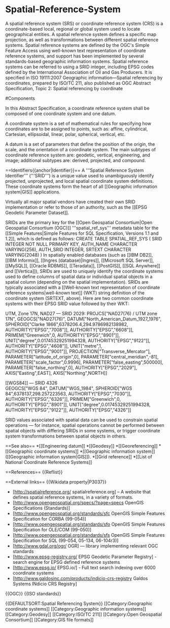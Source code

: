# Spatial-Reference-System
A spatial reference system (SRS) or coordinate reference system (CRS) is a coordinate-based local, regional or global system used to locate geographical entities. A spatial reference system defines a specific map projection, as well as transformations between different spatial reference systems. Spatial reference systems are defined by the OGC's Simple Feature Access using well-known text representation of coordinate reference systems, and support has been implemented by several standards-based geographic information systems. Spatial reference systems can be referred to using a SRID integer, including EPSG codes defined by the International Association of Oil and Gas Producers. It is specified in ISO 19111:2007 Geographic information—Spatial referencing by coordinates, prepared by ISO/TC 211, also published as OGC Abstract Specification, Topic 2: Spatial referencing by coordinate



#Components

In this Abstract Specification, a coordinate reference system shall be composed of one coordinate system and one datum.

A coordinate system is a set of mathematical rules for specifying how coordinates are to be assigned to points, such as: affine, cylindrical, Cartesian, ellipsoidal, linear, polar, spherical, vertical, etc.

A datum is a set of parameters that define the position of the origin, the scale, and the orientation of a coordinate system.
The main subtypes of coordinate reference system are: geodetic, vertical, engineering, and image; additional subtypes are: derived, projected, and compound. 



==Identifiers{{anchor|Identifier}}==
A '''Spatial Reference System Identifier''' ('''SRID''') is a unique value used to unambiguously identify projected, unprojected, and local spatial coordinate system definitions. These coordinate systems form the heart of all [[Geographic information system|GIS]] applications.

Virtually all major spatial vendors have created their own SRID implementation or refer to those of an authority, such as the [[EPSG Geodetic Parameter Dataset]].

SRIDs are the primary key for the [[Open Geospatial Consortium|Open Geospatial Consortium (OGC)]] '''spatial_ref_sys''' metadata table for the [[Simple Features|Simple Features for SQL Specification, Versions 1.1 and 1.2]],  which is defined as follows:
<syntaxhighlight lang=sql>
CREATE TABLE SPATIAL_REF_SYS
(
    SRID      INTEGER   NOT NULL PRIMARY KEY,
    AUTH_NAME CHARACTER VARYING(256),
    AUTH_SRID INTEGER,
    SRTEXT    CHARACTER VARYING(2048)
)
</syntaxhighlight>
In spatially enabled databases (such as [[IBM DB2]], [[IBM Informix]], [[Ingres (database)|Ingres]], [[Microsoft SQL Server]], [[MySQL]], [[Oracle RDBMS]], [[Teradata]], [[PostGIS]], [[SQL Anywhere]] and [[Vertica]]), SRIDs are used to uniquely identify the coordinate systems used to define columns of spatial data or individual spatial objects in a spatial column (depending on the spatial implementation).  SRIDs are typically associated with a [[Well-known text representation of coordinate reference systems|well-known text]] (WKT) string definition of the coordinate system (SRTEXT, above).
Here are two common coordinate systems with their EPSG SRID value followed by their WKT:

UTM, Zone 17N, NAD27 — SRID 2029:
<syntaxhighlight lang="javascript">
PROJCS["NAD27(76) / UTM zone 17N",
    GEOGCS["NAD27(76)",
        DATUM["North_American_Datum_1927_1976",
            SPHEROID["Clarke 1866",6378206.4,294.9786982138982,
                AUTHORITY["EPSG","7008"]],
            AUTHORITY["EPSG","6608"]],
        PRIMEM["Greenwich",0,
            AUTHORITY["EPSG","8901"]],
        UNIT["degree",0.01745329251994328,
            AUTHORITY["EPSG","9122"]],
        AUTHORITY["EPSG","4608"]],
    UNIT["metre",1,
        AUTHORITY["EPSG","9001"]],
    PROJECTION["Transverse_Mercator"],
    PARAMETER["latitude_of_origin",0],
    PARAMETER["central_meridian",-81],
    PARAMETER["scale_factor",0.9996],
    PARAMETER["false_easting",500000],
    PARAMETER["false_northing",0],
    AUTHORITY["EPSG","2029"],
    AXIS["Easting",EAST],
    AXIS["Northing",NORTH]]
</syntaxhighlight>

[[WGS84]] — SRID 4326  
<syntaxhighlight lang=javascript>
GEOGCS["WGS 84",
    DATUM["WGS_1984",
        SPHEROID["WGS 84",6378137,298.257223563,
            AUTHORITY["EPSG","7030"]],
        AUTHORITY["EPSG","6326"]],
    PRIMEM["Greenwich",0,
        AUTHORITY["EPSG","8901"]],
    UNIT["degree",0.01745329251994328,
        AUTHORITY["EPSG","9122"]],
    AUTHORITY["EPSG","4326"]]
</syntaxhighlight>

SRID values associated with spatial data can be used to constrain spatial operations — for instance, spatial operations cannot be performed between spatial objects with differing SRIDs in some systems, or trigger coordinate system transformations between spatial objects in others.

==See also==
*[[Engineering datum]]
*[[Geodesy]]
*[[Georeferencing]]
*[[Geographic coordinate systems]]
*[[Geographic information system]] ([[Geographic information system|GIS]]).
*[[Grid reference]]
*[[List of National Coordinate Reference Systems]]

==References==
{{Reflist}}

==External links==
{{Wikidata property|P3037}}

* [http://spatialreference.org/ spatialreference.org] – A website that defines spatial reference systems, in a variety of formats.
* [http://www.opengeospatial.org/specs/?page=specs OpenGIS Specifications (Standards)]
* [http://www.opengeospatial.org/standards/sfc OpenGIS Simple Features Specification for CORBA (99-054)]
* [http://www.opengeospatial.org/standards/sfo OpenGIS Simple Features Specification for OLE/COM (99-050)]
* [http://www.opengeospatial.org/standards/sfs OpenGIS Simple Features Specification for SQL (99-054, 05-134, 06-104r3)]
* [http://www.gdal.org/ogr/ OGR] — library implementing relevant OGC standards
* [http://www.epsg-registry.org/ EPSG Geodetic Parameter Registry] - search engine for EPSG defined reference systems
* [http://www.epsg.io/ EPSG.io/] - Full text search indexing over 6000 coordinate systems
* [http://www.galdosinc.com/products/indicio-crs-registry Galdos Systems INdicio CRS Registry]

{{OGC}}
{{ISO standards}}

{{DEFAULTSORT:Spatial Referencing System}}
[[Category:Geographic coordinate systems]]
[[Category:Geographic information systems]]
[[Category:Geodesy]]
[[Category:ISO/TC 211]]
[[Category:Open Geospatial Consortium]]
[[Category:GIS file formats]]
